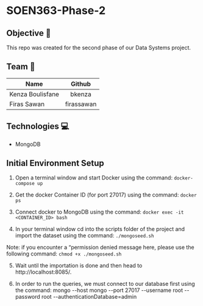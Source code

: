 # SOEN363-Phase-2

## Objective 🎯
This repo was created for the second phase of our Data Systems project. 

## Team 👥
| Name          | Github        |
| ------------- |:-------------:|
| Kenza Boulisfane | bkenza |
| Firas Sawan | firassawan |

## Technologies 💻
* MongoDB

## Initial Environment Setup

1. Open a terminal window and start Docker using the command: 
`docker-compose up`

2. Get the docker Container ID (for port 27017) using the command: 
`docker ps`

3. Connect docker to MongoDB using the command: 
`docker exec -it <CONTAINER_ID> bash`

4. In your terminal window cd into the scripts folder of the project and import the dataset using the command: 
`./mongoseed.sh`
 
Note: if you encounter a “permission denied message here, please use the following command: 
`chmod +x ./mongoseed.sh`

5. Wait until the importation is done and then head to http://localhost:8085/.

6. In order to run the queries, we must connect to our database first using the command: 
mongo --host mongo --port 27017 --username root --password root --authenticationDatabase=admin

